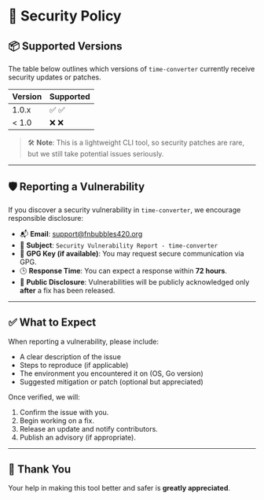 # 🔐 Security Policy

## 📦 Supported Versions

The table below outlines which versions of `time-converter` currently receive security updates or patches.

| Version   | Supported          |
|-----------|--------------------|
| 1.0.x     | ✅ :white_check_mark: |
| < 1.0     | ❌ :x:              |

> 🛠 **Note**: This is a lightweight CLI tool, so security patches are rare, but we still take potential issues seriously.

---

## 🛡️ Reporting a Vulnerability

If you discover a security vulnerability in `time-converter`, we encourage responsible disclosure:

- 📬 **Email**: [support@fnbubbles420.org](mailto:support@fnbubbles420.org)
- 🧠 **Subject**: `Security Vulnerability Report - time-converter`
- 🔐 **GPG Key (if available)**: You may request secure communication via GPG.
- 🕒 **Response Time**: You can expect a response within **72 hours**.
- 📢 **Public Disclosure**: Vulnerabilities will be publicly acknowledged only **after** a fix has been released.

---

## ✅ What to Expect

When reporting a vulnerability, please include:

- A clear description of the issue
- Steps to reproduce (if applicable)
- The environment you encountered it on (OS, Go version)
- Suggested mitigation or patch (optional but appreciated)

Once verified, we will:
1. Confirm the issue with you.
2. Begin working on a fix.
3. Release an update and notify contributors.
4. Publish an advisory (if appropriate).

---

## 🙏 Thank You

Your help in making this tool better and safer is **greatly appreciated**.
